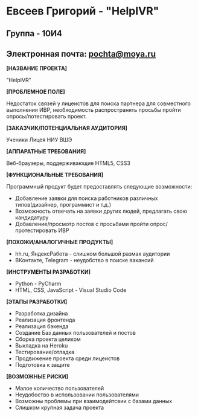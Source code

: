 # Евсеев Григорий - "HelpIVR"
## Группа - 10И4
## Электронная почта: pochta@moya.ru

**[НАЗВАНИЕ ПРОЕКТА]**

"HelpIVR"

**[ПРОБЛЕМНОЕ ПОЛЕ]**

Недостаток связей у лицеистов для поиска партнера для совместного выполнения ИВР, необходимость распространять просьбы пройти опросы/потестировать проект.

**[ЗАКАЗЧИК/ПОТЕНЦИАЛЬНАЯ АУДИТОРИЯ]**

Ученики Лицея НИУ ВШЭ

**[АППАРАТНЫЕ ТРЕБОВАНИЯ]**

Веб-браузеры, поддерживающие HTML5, CSS3

**[ФУНКЦИОНАЛЬНЫЕ ТРЕБОВАНИЯ]**

Программный продукт будет предоставлять следующие возможности:
* Добавление заявки для поиска работников различных типов(дизайнер, программист и т.д.)
* Возможность отвечать на заявки других людей, предлагать свою кандидатуру
* Добавление/просмотр постов с просьбами пройти опрос/протестировать ИВР

**[ПОХОЖИ/АНАЛОГИЧНЫЕ ПРОДУКТЫ]**

* hh.ru, ЯндексРабота - слишком большой размах аудитории
* ВКонтакте, Telegram - неудобство в поиске вакансий

**[ИНСТРУМЕНТЫ РАЗРАБОТКИ]**


* Python - PyCharm
* HTML, CSS, JavaScript - Visual Studio Code

**[ЭТАПЫ РАЗРАБОТКИ]**

* Разработка дизайна
* Реализация фронтенда
* Реализация бэкенда
* Создание Баз данных пользователей и постов
* Сборка проекта целиком
* Выкладка на Heroku
* Тестирование/отладка
* Продвижение проекта среди лицеистов
* Подготовка к защите

**[ВОЗМОЖНЫЕ РИСКИ]**

* Малое количество пользователей
* Неудобоство в использовании пользователями
* Возможны проблемы при взаимодейтсвии с базами данных
* Слишком крупная задача проекта
